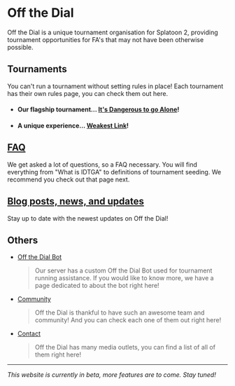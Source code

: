 # Off the Dial
Off the Dial is a unique tournament organisation for Splatoon 2, providing tournament opportunities for FA's that may not have been otherwise possible.

## Tournaments
You can't run a tournament without setting rules in place!
Each tournament has their own rules page, you can check them out here.

- #### Our flagship tournament... [It's Dangerous to go Alone](idtga)!
- #### A unique experience... [Weakest Link](wl)!

## [FAQ](faq)
We get asked a lot of questions, so a FAQ necessary. You will find everything from "What is IDTGA" to definitions of tournament seeding. We recommend you check out that page next.

## [Blog posts, news, and updates](posts)
Stay up to date with the newest updates on Off the Dial!

## Others
- [Off the Dial Bot](bot)
  > Our server has a custom Off the Dial Bot used for tournament running assistance. If you would like to know more, we have a page dedicated to about the bot right here!

- [Community](community)
  > Off the Dial is thankful to have such an awesome team and community! And you can check each one of them out right here!

- [Contact](contact)
  > Off the Dial has many media outlets, you can find a list of all of them right here!

---

*This website is currently in beta, more features are to come. Stay tuned!*
